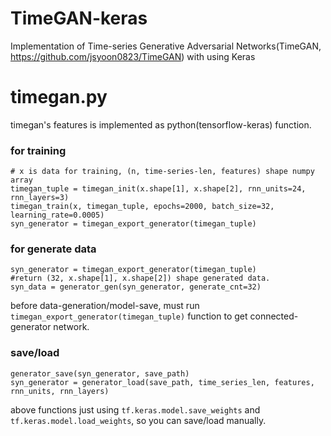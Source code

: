 # TimeGAN-keras
Implementation of Time-series Generative Adversarial Networks(TimeGAN, https://github.com/jsyoon0823/TimeGAN) with using Keras

# timegan.py
timegan's features is implemented as python(tensorflow-keras) function.

### for training
```
# x is data for training, (n, time-series-len, features) shape numpy array
timegan_tuple = timegan_init(x.shape[1], x.shape[2], rnn_units=24, rnn_layers=3)
timegan_train(x, timegan_tuple, epochs=2000, batch_size=32, learning_rate=0.0005)
syn_generator = timegan_export_generator(timegan_tuple)
```

### for generate data
```
syn_generator = timegan_export_generator(timegan_tuple)
#return (32, x.shape[1], x.shape[2]) shape generated data.
syn_data = generator_gen(syn_generator, generate_cnt=32)
```
before data-generation/model-save, must run ```timegan_export_generator(timegan_tuple)``` function to get connected-generator network.

### save/load
```
generator_save(syn_generator, save_path)
syn_generator = generator_load(save_path, time_series_len, features, rnn_units, rnn_layers)
```
above functions just using ```tf.keras.model.save_weights``` and ```tf.keras.model.load_weights```, so you can save/load manually.


